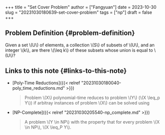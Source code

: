 +++
title = "Set Cover Problem"
author = ["Fangyuan"]
date = 2023-10-30
slug = "20231030180639-set-cover-problem"
tags = ["np"]
draft = false
+++

## Problem Definition {#problem-definition}

Given a set \\(U\\) of elements, a collection \\(S\\) of subsets of \\(U\\), and an integer \\(k\\), are there \\(\leq k\\) of these subsets whose union is equal to \\(U\\)?


## Links to this note {#links-to-this-note}

-   [Poly-Time Reductions]({{< relref "20231030180040-poly_time_reductions.md" >}})

    > Problem \\(X\\) polynomial-time reduces to problem \\(Y\\) (\\(X \leq\_p Y\\)) if arbitray instances of problem \\(X\\) can be solved using
-   [NP-Complete]({{< relref "20231030205540-np_complete.md" >}})

    > A problem \\(Y \in NP\\) with the property that for every problem \\(X \in NP\\), \\(X \leq\_P Y\\).
